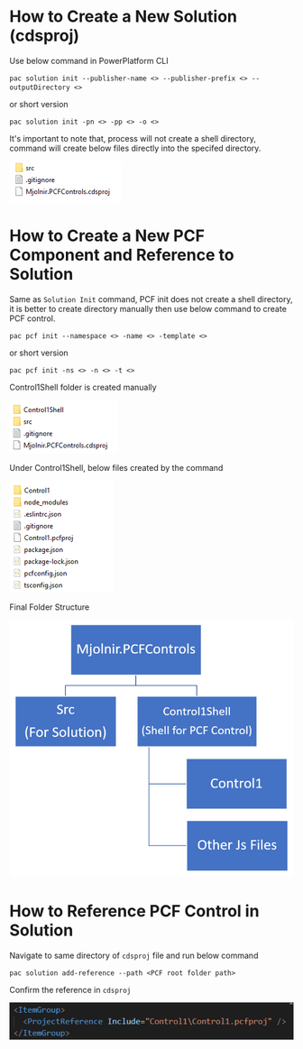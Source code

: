 # How to Create a New Solution (cdsproj)

Use below command in PowerPlatform CLI

    pac solution init --publisher-name <> --publisher-prefix <> --outputDirectory <>

or short version

    pac solution init -pn <> -pp <> -o <>

It's important to note that, process will not create a shell directory, command will create below files directly into the specifed directory.

![Files](Images/Files.png)

# How to Create a New PCF Component and Reference to Solution

Same as `Solution Init` command, PCF init does not create a shell directory, it is better to create directory manually then use below command to create PCF control.

    pac pcf init --namespace <> -name <> -template <>

or short version

    pac pcf init -ns <> -n <> -t <>

Control1Shell folder is created manually

![Files](Images/PCF_Solution_Folder_Structure.png)

Under Control1Shell, below files created by the command

![PCF](Images/Control1.png)

Final Folder Structure

![FolderStructure](Images/FolderStructure.png)

# How to Reference PCF Control in Solution

Navigate to same directory of `cdsproj` file and run below command

    pac solution add-reference --path <PCF root folder path>

Confirm the reference in `cdsproj`

![Reference](Images/Reference.png)
